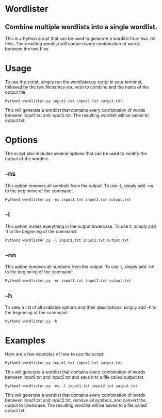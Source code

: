 # Wordlister
## Combine multiple wordlists into a single wordlist.


This is a Python script that can be used to generate a wordlist from two .txt files. The resulting wordlist will contain every combination of words between the two files.

# Usage

To use the script, simply run the wordlister.py script in your terminal, followed by the two filenames you wish to combine and the name of the output file.

```
Python3 wordlister.py input1.txt input2.txt output.txt
```

This will generate a wordlist that contains every combination of words between input1.txt and input2.txt. The resulting wordlist will be saved to output.txt.

# Options

The script also includes several options that can be used to modify the output of the wordlist.

## -ns

This option removes all symbols from the output. To use it, simply add -ns to the beginning of the command:

```
Python3 wordlister.py -ns input1.txt input2.txt output.txt 
```

## -l

This option makes everything in the output lowercase. To use it, simply add -l to the beginning of the command:

```
Python3 wordlister.py -l input1.txt input2.txt output.txt
```

## -nn

This option removes all numbers from the output. To use it, simply add -nn to the beginning of the command:

```
Python3 wordlister.py -nn input1.txt input2.txt output.txt
```

## -h

To view a list of all available options and their descriptions, simply add -h to the beginning of the command:

```
Python3 wordlister.py -h 
```

# Examples

Here are a few examples of how to use the script:

```
Python3 wordlister.py input1.txt input2.txt output.txt
```

This will generate a wordlist that contains every combination of words between input1.txt and input2.txt and save it to a file called output.txt.

```
Python3 wordlister.py -ns -l input1.txt input2.txt output.txt
```

This will generate a wordlist that contains every combination of words between input1.txt and input2.txt, remove all symbols, and convert the output to lowercase. The resulting wordlist will be saved to a file called output.txt.

